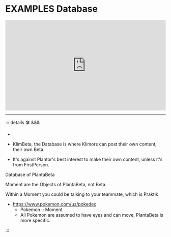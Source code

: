# EXAMPLES Database

<iframe class='youtube' src="https://www.youtube.com/embed/79brVFCsJf4" title="2024 05 05 01 GH010209" frameborder="0" allow="accelerometer; autoplay; clipboard-write; encrypted-media; gyroscope; picture-in-picture; web-share" referrerpolicy="strict-origin-when-cross-origin" allowfullscreen></iframe>

<style>

.youtube {
  aspect-ratio: 16 / 9;
  width: 100%;
}

</style>

---

<!-- =================================================== -->
<!-- =================================================== -->
<!-- =================================================== -->
<!-- =================================================== -->
<!-- =================================================== -->
::: details 🛠 <dev>&&&</dev>

-

- KlimBeta, the Database is where Klimors can post their own content, their own Beta.

- It's against Plantor's best interest to make their own content, unless it's from FirstPerson.

Database of PlantaBeta

Moment are the Objects of PlantaBeta, not Beta.

Within a Moment you could be talking to your teammate, which is Praktik

- <https://www.pokemon.com/us/pokedex>
    - Pokemon :: Moment
    - All Pokemon are assumed to have eyes and can move, PlantaBeta is more specific.

:::

